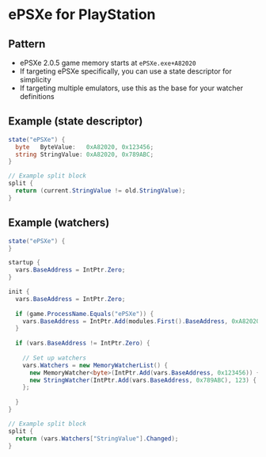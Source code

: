 # ePSXe for PlayStation

## Pattern
* ePSXe 2.0.5 game memory starts at `ePSXe.exe+A82020`
* If targeting ePSXe specifically, you can use a state descriptor for simplicity
* If targeting multiple emulators, use this as the base for your watcher definitions

## Example (state descriptor)
```c#
state("ePSXe") {
  byte   ByteValue:   0xA82020, 0x123456;
  string StringValue: 0xA82020, 0x789ABC;
}

// Example split block
split {
  return (current.StringValue != old.StringValue);
}
```

## Example (watchers)
```c#
state("ePSXe") {
}

startup {
  vars.BaseAddress = IntPtr.Zero;
}

init {
  vars.BaseAddress = IntPtr.Zero;
  
  if (game.ProcessName.Equals("ePSXe")) {
    vars.BaseAddress = IntPtr.Add(modules.First().BaseAddress, 0xA82020);
  }
  
  if (vars.BaseAddress != IntPtr.Zero) {
    
    // Set up watchers
    vars.Watchers = new MemoryWatcherList() {
      new MemoryWatcher<byte>(IntPtr.Add(vars.BaseAddress, 0x123456)) { Name = "ByteValue" },
      new StringWatcher(IntPtr.Add(vars.BaseAddress, 0x789ABC), 123) { Name = "StringValue" }
    };
  
  }
}

// Example split block
split {
  return (vars.Watchers["StringValue"].Changed);
}
```
